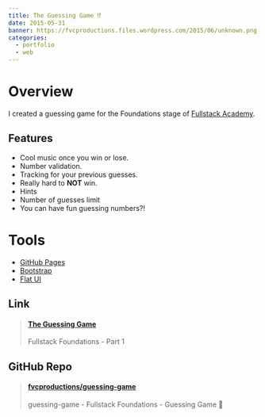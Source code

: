 ```yaml
---
title: The Guessing Game ⁉️
date: 2015-05-31
banner: https://fvcproductions.files.wordpress.com/2015/06/unknown.png
categories:
  - portfolio
  - web
---
```


# Overview

I created a guessing game for the Foundations stage of [Fullstack Academy](https://fullstackacademy.com).

## Features

* Cool music once you win or lose.
* Number validation.
* Tracking for your previous guesses.
* Really hard to **NOT** win.
* Hints
* Number of guesses limit
* You can have fun guessing numbers?!

# Tools

* [GitHub Pages](//pages.github.com/)
* [Bootstrap](//getbootstrap.com/)
* [Flat UI](//designmodo.github.io/Flat-UI/)

## Link

<blockquote class="embedly-card"><h4><a href="https://fvcproductions.github.io/guessing-game">The Guessing Game</a></h4><p>Fullstack Foundations - Part 1</p></blockquote>
<script async src="//cdn.embedly.com/widgets/platform.js" charset="UTF-8"></script>

## GitHub Repo

<blockquote class="embedly-card"><h4><a href="http://github.com/fvcproductions/guessing-game">fvcproductions/guessing-game</a></h4><p>guessing-game - Fullstack Foundations - Guessing Game 🎱</p></blockquote>
